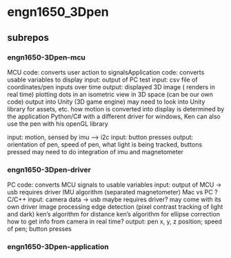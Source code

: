 # engn1650_3Dpen

## subrepos
### engn1650-3Dpen-mcu
MCU code: converts user action to signalsApplication code: converts usable variables to display
input: output of PC
test input: csv file of coordinates/pen inputs over time
output: displayed 3D image ( renders in real time)
plotting dots in an isometric view in 3D space (can be our own code)
output into Unity (3D game engine)
may need to look into Unity library for assets, etc. 
how motion is converted into display is determined by the application
Python/C#
with a different driver for windows, Ken can also use the pen with his openGL library

input: motion, sensed by imu —> i2c 
input: button presses
output: orientation of pen, speed of pen, what light is being tracked, buttons pressed
may need to do integration of imu and magnetometer

### engn1650-3Dpen-driver

PC code: converts MCU signals to usable variables
input: output of MCU → usb
requires driver
IMU algorithm (separated magnetometer)
Mac vs PC ? 
C/C++
input: camera data → usb
maybe requires driver? may come with its own driver
image processing
edge detection (pixel contrast tracking of light and dark)
ken’s algorithm for distance
ken’s algorithm for ellipse correction
how to get info from camera in real time?
output: pen x, y, z position; speed of pen; button presses

### engn1650-3Dpen-application


